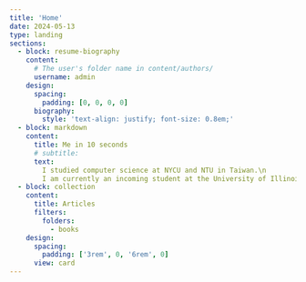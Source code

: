 ```yaml
---
title: 'Home'
date: 2024-05-13
type: landing
sections:
  - block: resume-biography
    content:
      # The user's folder name in content/authors/
      username: admin
    design:
      spacing:
        padding: [0, 0, 0, 0]
      biography:
        style: 'text-align: justify; font-size: 0.8em;'
  - block: markdown
    content:
      title: Me in 10 seconds
      # subtitle: 
      text: 
        I studied computer science at NYCU and NTU in Taiwan.\n
        I am currently an incoming student at the University of Illinois at Urbana-Champaign (UIUC).
  - block: collection
    content:
      title: Articles
      filters:
        folders:
          - books
    design:
      spacing:
        padding: ['3rem', 0, '6rem', 0]
      view: card
---
```

